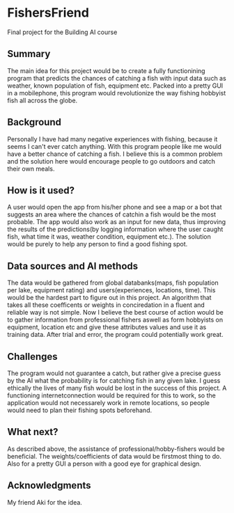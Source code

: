 
# FishersFriend

Final project for the Building AI course

## Summary

The main idea for this project would be to create a fully functionining program that predicts the chances of catching a fish with input data such as weather, known population of fish, equipment etc. Packed into a pretty GUI in a mobilephone, this program would revolutionize the way fishing hobbyist fish all across the globe.

## Background

Personally I have had many negative experiences with fishing, because it seems I can't ever catch anything. With this program people like me would have a better chance of catching a fish. I believe this is a common problem and the solution here would encourage people to go outdoors and catch their own meals.

## How is it used?

A user would open the app from his/her phone and see a map or a bot that suggests an area where the chances of catchin a fish would be the most probable. The app would also work as an input for new data, thus improving the results of the predictions(by logging information where the user caught fish, what time it was, weather condition, equipment etc.).
The solution would be purely to help any person to find a good fishing spot.


## Data sources and AI methods

The data would be gathered from global databanks(maps, fish population per lake, equipment rating) and users(experiences, locations, time). This would be the hardest part to figure out in this project. An algorithm that takes all these coefficents or weights in conciredation in a fluent and reliable way is not simple. Now I believe the best course of action would be to gather information from professional fishers aswell as form hobbyists on equipment, location etc and give these attributes values and use it as training data. After trial and error, the program could potentially work great.

## Challenges

The program would not guarantee a catch, but rather give a precise guess by the AI what the probability is for catching fish in any given lake. I guess ethically the lives of many fish would be lost in the success of this project. A functioning internetconnection would be required for this to work, so the application would not necessarely work in remote locations, so people would need to plan their fishing spots beforehand.

## What next?

As described above, the assistance of professional/hobby-fishers would be beneficial. The weights/coefficients of data would be firstmost thing to do. Also for a pretty GUI a person with a good eye for graphical design. 


## Acknowledgments

My friend Aki for the idea.
